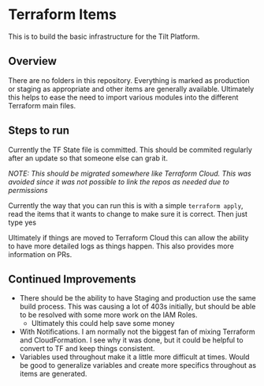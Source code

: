 # Terraform Items
This is to build the basic infrastructure for the Tilt Platform.

## Overview
There are no folders in this repository. Everything is marked as production or staging as appropriate and other items are generally available. Ultimately this helps to ease the need to import various modules into the different Terraform main files. 

## Steps to run
Currently the TF State file is committed. This should be commited regularly after an update so that someone else can grab it.

_NOTE: This should be migrated somewhere like Terraform Cloud. This was avoided since it was not possible to link the repos as needed due to permissions_

Currently the way that you can run this is with a simple `terraform apply`, read the items that it wants to change to make sure it is correct. Then just type yes

Ultimately if things are moved to Terraform Cloud this can allow the ability to have more detailed logs as things happen. This also provides more information on PRs.

## Continued Improvements
- There should be the ability to have Staging and production use the same build process. This was causing a lot of 403s initially, but should be able to be resolved with some more work on the IAM Roles.
    - Ultimately this could help save some money
- With Notifications. I am normally not the biggest fan of mixing Terraform and CloudFormation. I see why it was done, but it could be helpful to convert to TF and keep things consistent.
- Variables used throughout make it a little more difficult at times. Would be good to generalize variables and create more specifics throughout as items are generated.